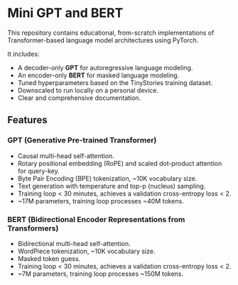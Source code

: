 # Mini GPT and BERT

This repository contains educational, from-scratch implementations of Transformer-based language model architectures using PyTorch.

It includes:
- A decoder-only **GPT** for autoregressive language modeling.
- An encoder-only **BERT** for masked language modeling.
- Tuned hyperparameters based on the TinyStories training dataset.
- Downscaled to run locally on a personal device.
- Clear and comprehensive documentation.


## Features

### GPT (Generative Pre-trained Transformer)
- Causal multi-head self-attention.
- Rotary positional embedding (RoPE) and scaled dot-product attention for query-key.
- Byte Pair Encoding (BPE) tokenization, ~10K vocabulary size.
- Text generation with temperature and top-p (nucleus) sampling.
- Training loop < 30 minutes, achieves a validation cross-entropy loss < 2.
- ~17M parameters, training loop processes ~40M tokens.

### BERT (Bidirectional Encoder Representations from Transformers)
- Bidirectional multi-head self-attention.
- WordPiece tokenization, ~10K vocabulary size.
- Masked token guess.
- Training loop < 30 minutes, achieves a validation cross-entropy loss < 2.
- ~7M parameters, training loop processes ~150M tokens.
